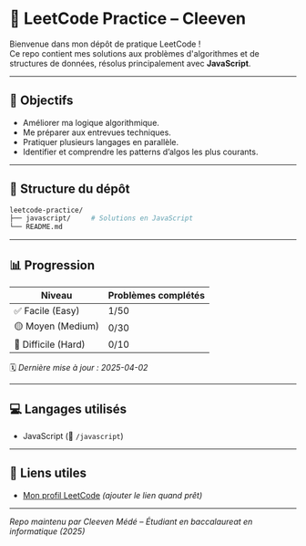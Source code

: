 # 🧠 LeetCode Practice – Cleeven

Bienvenue dans mon dépôt de pratique LeetCode !  
Ce repo contient mes solutions aux problèmes d'algorithmes et de structures de données, résolus principalement avec **JavaScript**.

---

## 🎯 Objectifs

- Améliorer ma logique algorithmique.
- Me préparer aux entrevues techniques.
- Pratiquer plusieurs langages en parallèle.
- Identifier et comprendre les patterns d’algos les plus courants.

---

## 📁 Structure du dépôt

```bash
leetcode-practice/
├── javascript/     # Solutions en JavaScript
└── README.md
```

---

## 📊 Progression

| Niveau              | Problèmes complétés |
| ------------------- | ------------------- |
| ✅ Facile (Easy)    | 1/50                |
| 🟡 Moyen (Medium)   | 0/30                |
| 🔴 Difficile (Hard) | 0/10                |

🗓️ _Dernière mise à jour : 2025-04-02_

---

## 💻 Langages utilisés

- JavaScript (📁 `/javascript`)

---

## 🔗 Liens utiles

- [Mon profil LeetCode](https://leetcode.com/) _(ajouter le lien quand prêt)_

---

_Repo maintenu par Cleeven Médé – Étudiant en baccalaureat en informatique (2025)_

